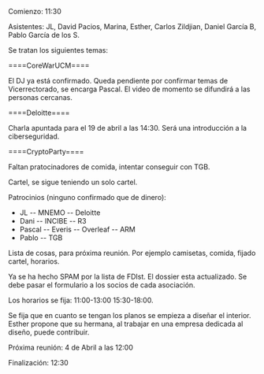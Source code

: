 Comienzo: 11:30

Asistentes: JL, David Pacios, Marina, Esther, Carlos Zildjian, Daniel García B, Pablo García de los S.

Se tratan los siguientes temas: 


====CoreWarUCM====

El DJ ya está confirmado. Queda pendiente por confirmar temas de Vicerrectorado, se encarga Pascal. El video de momento se difundirá a las personas cercanas. 

====Deloitte====

Charla apuntada para el 19 de abril a las 14:30. Será una introducción a la ciberseguridad.

====CryptoParty====

Faltan pratocinadores de comida, intentar conseguir con TGB. 

Cartel, se sigue teniendo un solo cartel. 

Patrocinios (ninguno confirmado que de dinero):
-	JL
--	MNEMO
--	Deloitte
-	Dani
--	INCIBE
--	R3
-	Pascal
--	Everis
--	Overleaf
--	ARM
-	Pablo
--	TGB


Lista de cosas, para próxima reunión. Por ejemplo camisetas, comida, fijado cartel, horarios. 

Ya se ha hecho SPAM por la lista de FDIst. El dossier esta actualizado. Se debe pasar el formulario a los socios de cada asociación. 

Los horarios se fija: 11:00-13:00  15:30-18:00.
 
Se fija que en cuanto se tengan los planos se empieza a diseñar el interior. Esther propone que su hermana, al trabajar en una empresa dedicada al diseño, puede contribuir.


Próxima reunión:  4 de Abril a las 12:00


Finalización: 12:30
